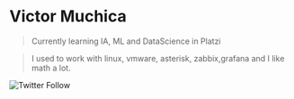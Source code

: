 # Victor Muchica

> Currently learning IA, ML and DataScience in Platzi

> I used to work with linux, vmware, asterisk, zabbix,grafana and I like math a lot.

![Twitter Follow](https://img.shields.io/twitter/follow/muchikon?label=muchikon&style=social)
